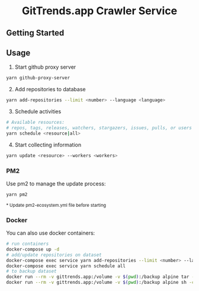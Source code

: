 # <center>GitTrends.app Crawler Service</center>

## Getting Started

## Usage

1. Start github proxy server

```sh
yarn github-proxy-server
```

2. Add repositories to database

```sh
yarn add-repositories --limit <number> --language <language>
```

3. Schedule activities

```sh
# Available resources:
# repos, tags, releases, watchers, stargazers, issues, pulls, or users
yarn schedule <resource|all>
```

4. Start collecting information

```sh
yarn update <resource> --workers <workers>
```

### PM2

Use pm2 to manage the update process:

```sh
yarn pm2
```

<sub>\* Update pm2-ecosystem.yml file before starting</sub>

### Docker

You can also use docker containers:

```sh
# run containers
docker-compose up -d
# add/update repositories on dataset
docker-compose exec service yarn add-repositories --limit <number> --language <language>
docker-compose exec service yarn schedule all
# to backup dataset
docker run --rm -v gittrends.app:/volume -v $(pwd):/backup alpine tar -cjf /backup/dump-`date -u +%s000`.tar.bz2 -C /volume ./
docker run --rm -v gittrends.app:/volume -v $(pwd):/backup alpine sh -c "rm -rf /volume/* /volume/..?* /volume/.[!.]* ; tar -C /volume/ -xjf /backup/$(find . -name "dump-*.tar.bz2" | head -n1)"

```
